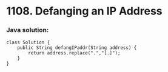 # 1108. Defanging an IP Address

### Java solution:
```
class Solution {
    public String defangIPaddr(String address) {
        return address.replace(".","[.]");
    }
}
```
